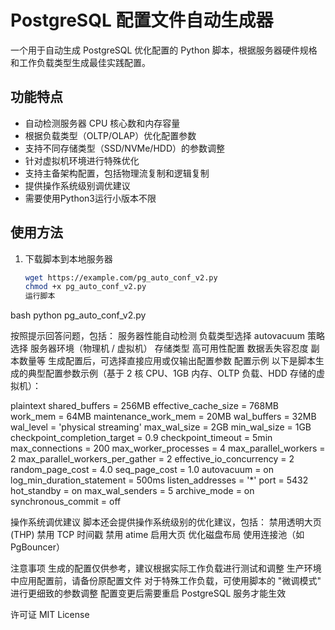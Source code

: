 # PostgreSQL 配置文件自动生成器

一个用于自动生成 PostgreSQL 优化配置的 Python 脚本，根据服务器硬件规格和工作负载类型生成最佳实践配置。

## 功能特点

- 自动检测服务器 CPU 核心数和内存容量
- 根据负载类型（OLTP/OLAP）优化配置参数
- 支持不同存储类型（SSD/NVMe/HDD）的参数调整
- 针对虚拟机环境进行特殊优化
- 支持主备架构配置，包括物理流复制和逻辑复制
- 提供操作系统级别调优建议
- 需要使用Python3运行小版本不限
  
## 使用方法

1. 下载脚本到本地服务器
   ```bash
   wget https://example.com/pg_auto_conf_v2.py
   chmod +x pg_auto_conf_v2.py
   运行脚本
bash
python pg_auto_conf_v2.py

按照提示回答问题，包括：
服务器性能自动检测
负载类型选择
autovacuum 策略选择
服务器环境（物理机 / 虚拟机）
存储类型
高可用性配置
数据丢失容忍度
副本数量等
生成配置后，可选择直接应用或仅输出配置参数
配置示例
以下是脚本生成的典型配置参数示例（基于 2 核 CPU、1GB 内存、OLTP 负载、HDD 存储的虚拟机）：

plaintext
shared_buffers = 256MB
effective_cache_size = 768MB
work_mem = 64MB
maintenance_work_mem = 20MB
wal_buffers = 32MB
wal_level = 'physical streaming'
max_wal_size = 2GB
min_wal_size = 1GB
checkpoint_completion_target = 0.9
checkpoint_timeout = 5min
max_connections = 200
max_worker_processes = 4
max_parallel_workers = 2
max_parallel_workers_per_gather = 2
effective_io_concurrency = 2
random_page_cost = 4.0
seq_page_cost = 1.0
autovacuum = on
log_min_duration_statement = 500ms
listen_addresses = '*'
port = 5432
hot_standby = on
max_wal_senders = 5
archive_mode = on
synchronous_commit = off

操作系统调优建议
脚本还会提供操作系统级别的优化建议，包括：
禁用透明大页 (THP)
禁用 TCP 时间戳
禁用 atime
启用大页
优化磁盘布局
使用连接池（如 PgBouncer）

注意事项
生成的配置仅供参考，建议根据实际工作负载进行测试和调整
生产环境中应用配置前，请备份原配置文件
对于特殊工作负载，可使用脚本的 "微调模式" 进行更细致的参数调整
配置变更后需要重启 PostgreSQL 服务才能生效

许可证
MIT License
   
